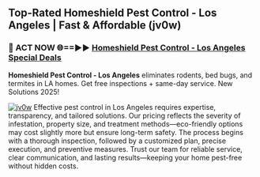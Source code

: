 ## Top-Rated Homeshield Pest Control - Los Angeles | Fast & Affordable (jv0w)

<h3>🐜 ACT NOW 🌐==►► <a href="https://tinyurl.com/yc7vsfwc" rel="nofollow">Homeshield Pest Control - Los Angeles Special Deals</a></h3>

**Homeshield Pest Control - Los Angeles** eliminates rodents, bed bugs, and termites in LA homes. Get free inspections + same-day service. New Solutions 2025!

[![jv0w](https://i.imgur.com/1VzRXn8.jpeg)](https://tinyurl.com/yc7vsfwc)
Effective pest control in Los Angeles requires expertise, transparency, and tailored solutions. Our pricing reflects the severity of infestation, property size, and treatment methods—eco-friendly options may cost slightly more but ensure long-term safety. The process begins with a thorough inspection, followed by a customized plan, precise execution, and preventive measures. Trust our team for reliable service, clear communication, and lasting results—keeping your home pest-free without hidden costs.